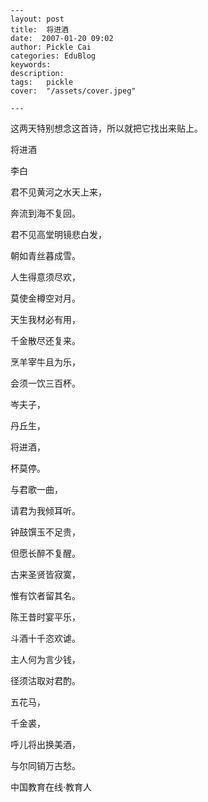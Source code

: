 
    ---
    layout: post  
    title:  将进酒  
    date:  2007-01-20 09:02  
    author: Pickle Cai  
    categories: EduBlog  
    keywords: 
    description:   
    tags:	pickle   
    cover:  "/assets/cover.jpeg"  

    ---  
    
这两天特别想念这首诗，所以就把它找出来贴上。







将进酒



李白



君不见黄河之水天上来，



奔流到海不复回。



君不见高堂明镜悲白发，



朝如青丝暮成雪。



人生得意须尽欢，



莫使金樽空对月。



天生我材必有用，



千金散尽还复来。



烹羊宰牛且为乐，



会须一饮三百杯。



岑夫子，



丹丘生，



将进酒，



杯莫停。



与君歌一曲，



请君为我倾耳听。



钟鼓馔玉不足贵，



但愿长醉不复醒。



古来圣贤皆寂寞，



惟有饮者留其名。



陈王昔时宴平乐，



斗酒十千恣欢谑。



主人何为言少钱，



径须沽取对君酌。



五花马，



千金裘，



呼儿将出换美酒，



与尔同销万古愁。



		    
 中国教育在线·教育人

